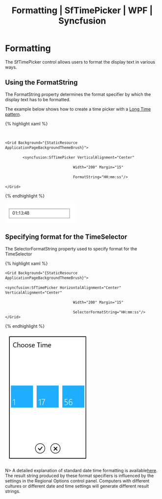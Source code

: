 ﻿---
layout: post
title: Formatting | SfTimePicker | WPF | Syncfusion
description: SfTimePicker control provides formatting option that allows users to format the display text in various ways.
platform: wpf
control: SfTimePicker
documentation: ug
---

# Formatting

The SfTimePicker control allows users to format the display text in various ways.



## Using the FormatString

The FormatString property determines the format specifier by which the display text has to be formatted.

The example below shows how to create a time picker with a [Long Time pattern](http://msdn.microsoft.com/en-us/library/system.globalization.datetimeformatinfo.longtimepattern(v=vs.71).aspx).

{% highlight xaml %}

  



	<Grid Background="{StaticResource ApplicationPageBackgroundThemeBrush}">

            <syncfusion:SfTimePicker VerticalAlignment="Center" 

                                   Width="200" Margin="15"

                                   FormatString="HH:mm:ss"/>

	</Grid>

{% endhighlight %}

![SfTimePicker format string](Features_images/Features_img1.png)

## Specifying format for the TimeSelector

The SelectorFormatString property used to specify format for the TimeSelector



{% highlight xaml %}

	<Grid Background="{StaticResource ApplicationPageBackgroundThemeBrush}">

    <syncfusion:SfTimePicker HorizontalAlignment="Center" VerticalAlignment="Center" 

                                   Width="200" Margin="15"

                                   SelectorFormatString="HH:mm:ss"/>
	</Grid>

{% endhighlight  %}


![SfTimePicker selection format string](Features_images/Features_img2.png)

N>  A detailed explanation of standard date time formatting is available[here](http://msdn.microsoft.com/en-us/library/az4se3k1(v=vs.71).aspx). The result string produced by these format specifiers is influenced by the settings in the Regional Options control panel. Computers with different cultures or different date and time settings will generate different result strings.
